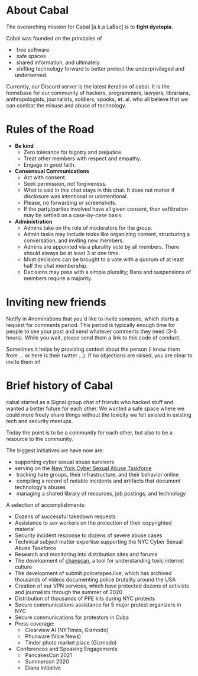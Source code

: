# About Cabal
The overarching mission for Cabal [a.k.a LaBac] is to **fight dystopia**.

Cabal was founded on the principles of 

- ​	free software
- ​	safe spaces
- ​	shared information, and ultimately:
- ​	shifting technology forward to better protect the underprivileged and underserved.

Currently, our Discord server is the latest iteration of cabal. It is the homebase for our community of hackers, programmers, lawyers, librarians, anthropologists, journalists, soldiers, spooks, et. al. who all believe that we can combat the misuse and abuse of technology.

# Rules of the Road
- **Be kind**
  - ​Zero tolerance for bigotry and prejudice.
  - Treat other members with respect and empathy.  
  - Engage in good faith.
- **Consensual Communications**
  - Act with consent.
  - Seek permission, not forgiveness.
  - What is said in this chat stays in this chat. It does not matter if disclosure was intentional or unintentional.
  - Please, no forwarding or screenshots.
  - If the party/parties involved have all given consent, then exfiltration may be settled on a case-by-case basis.
- **Administration**
  - Admins take on the role of moderators for the group.
  - Admin tasks may include tasks like organizing content, structuring a conversation, and inviting new members.
  - Admins are appointed via a plurality vote by all members. There should always be at least 3 at one time.
  - Most decisions can be brought to a vote with a quorum of at least half the chat membership.
  - Decisions may pass with a simple plurality; Bans and suspensions of members require a majority.

# Inviting new friends

Notify in #nominations that you'd like to invite someone, which starts a request for comments period. This period is typically enough time for people to see your post and send whatever comments they need (3-6 hours). While you wait, please send them a link to this code of conduct.

Sometimes it helps by providing context about the person (i know them from ...  or here is their twitter ...). If no objections are raised, you are clear to invite them in!

# Brief history of Cabal

cabal started as a Signal group chat of friends who hacked stuff and wanted a better future for each other. We wanted a safe space where we could more freely share things without the toxicity we felt existed in existing tech and security meetups.

Today the point is to be a community for each other, but also to be a resource to the community. 

The biggest initiatives we have now are:
- ​supporting cyber sexual abuse survivors
- serving on the [New York Cyber Sexual Abuse Taskforce](https://cyberabuse.nyc/)
- ​	tracking hate groups, their infrastructure, and their behavior online
- ​	compiling a record of notable incidents and artifacts that document technology's abuses
- ​	managing a shared library of resources, job postings, and technology

A selection of accomplishments:
- Dozens of successful takedown requests
- Assistance to sex workers on the protection of their copyrighted material
- Security incident response to dozens of severe abuse cases
- Technical subject matter expertise supporting the NYC Cyber Sexual Abuse Taskforce
- Research and monitoring into distribution sites and forums
- The development of [chanscan](https://chanscan.com), a tool for understanding toxic internet culture
- The development of submit.policetapes.live, which has archived thousands of videos documenting police brutality around the USA
- Creation of our VPN services, which have protected dozens of activists and journalists through the summer of 2020
- Distribution of thousands of PPE kits 	during NYC protests
- Secure communications assistance for 	5 major protest organizers in NYC
- Secure communications for protestors 	in Cuba
- ​Press coverage:
  - ​		Clearview AI (NYTimes, Gizmodo)
  - ​		Phunware (Vice News)
  - ​		Tinder photo market place (Gizmodo)
- ​	Conferences and Speaking Engagements
  - ​		PancakesCon 2021
  - ​		Summercon 2020
  - ​		Diana Initiative
